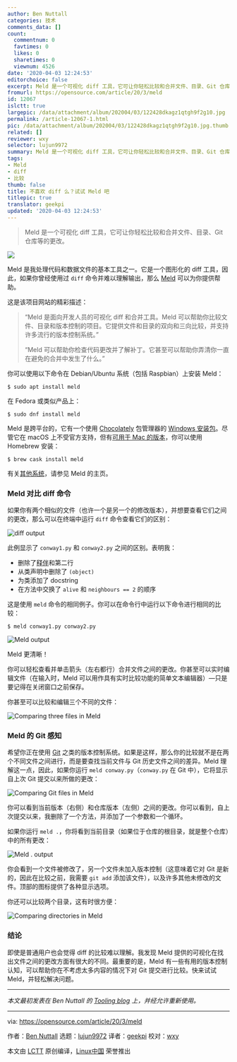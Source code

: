 ```yaml
---
author: Ben Nuttall
categories: 技术
comments_data: []
count:
  commentnum: 0
  favtimes: 0
  likes: 0
  sharetimes: 0
  viewnum: 4526
date: '2020-04-03 12:24:53'
editorchoice: false
excerpt: Meld 是一个可视化 diff 工具，它可让你轻松比较和合并文件、目录、Git 仓库等的更改。
fromurl: https://opensource.com/article/20/3/meld
id: 12067
islctt: true
largepic: /data/attachment/album/202004/03/122428dkagz1qtgh9f2g10.jpg
permalink: /article-12067-1.html
pic: /data/attachment/album/202004/03/122428dkagz1qtgh9f2g10.jpg.thumb.jpg
related: []
reviewer: wxy
selector: lujun9972
summary: Meld 是一个可视化 diff 工具，它可让你轻松比较和合并文件、目录、Git 仓库等的更改。
tags:
- Meld
- diff
- 比较
thumb: false
title: 不喜欢 diff 么？试试 Meld 吧
titlepic: true
translator: geekpi
updated: '2020-04-03 12:24:53'
---
```



> 
> Meld 是一个可视化 diff 工具，它可让你轻松比较和合并文件、目录、Git 仓库等的更改。
> 
> 
> 


![](/data/attachment/album/202004/03/122428dkagz1qtgh9f2g10.jpg)


Meld 是我处理代码和数据文件的基本工具之一。它是一个图形化的 diff 工具，因此，如果你曾经使用过 `diff` 命令并难以理解输出，那么 [Meld](https://meldmerge.org/) 可以为你提供帮助。


这是该项目网站的精彩描述：



> 
> “Meld 是面向开发人员的可视化 diff 和合并工具。Meld 可以帮助你比较文件、目录和版本控制的项目。它提供文件和目录的双向和三向比较，并支持许多流行的版本控制系统。”
> 
> 
> “Meld 可以帮助你检查代码更改并了解补丁。它甚至可以帮助你弄清你一直在避免的合并中发生了什么。”
> 
> 
> 


你可以使用以下命令在 Debian/Ubuntu 系统（包括 Raspbian）上安装 Meld：



```
$ sudo apt install meld
```

在 Fedora 或类似产品上：



```
$ sudo dnf install meld
```

Meld 是跨平台的，它有一个使用 [Chocolately](https://opensource.com/article/20/3/chocolatey) 包管理器的 [Windows 安装包](https://chocolatey.org/packages/meld)。尽管它在 macOS 上不受官方支持，但有[可用于 Mac 的版本](https://yousseb.github.io/meld/)，你可以使用 Homebrew 安装：



```
$ brew cask install meld
```

有关[其他系统](https://meldmerge.org/)，请参见 Meld 的主页。


### Meld 对比 diff 命令


如果你有两个相似的文件（也许一个是另一个的修改版本），并想要查看它们之间的更改，那么可以在终端中运行 `diff` 命令查看它们的区别：


![diff output](/data/attachment/album/202004/03/122502d0a5m1hx5m1xa50d.png "diff output")


此例显示了 `conway1.py` 和 `conway2.py` 之间的区别。表明我：


* 删除了[释伴](https://en.wikipedia.org/wiki/Shebang_(Unix))和第二行
* 从类声明中删除了 `(object)`
* 为类添加了 docstring
* 在方法中交换了 `alive` 和 `neighbours == 2` 的顺序


这是使用 `meld` 命令的相同例子。你可以在命令行中运行以下命令进行相同的比较：



```
$ meld conway1.py conway2.py
```

![Meld output](/data/attachment/album/202004/03/122515bssq8ug8o88jgo8s.png "Meld output")


Meld 更清晰！


你可以轻松查看并单击箭头（左右都行）合并文件之间的更改。你甚至可以实时编辑文件（在输入时，Meld 可以用作具有实时比较功能的简单文本编辑器）—只是要记得在关闭窗口之前保存。


你甚至可以比较和编辑三个不同的文件：


![Comparing three files in Meld](/data/attachment/album/202004/03/122529msab4qh6q6htp6s8.png "Comparing three files in Meld")


### Meld 的 Git 感知


希望你正在使用 [Git](https://opensource.com/resources/what-is-git) 之类的版本控制系统。如果是这样，那么你的比较就不是在两个不同文件之间进行，而是要查找当前文件与 Git 历史文件之间的差异。Meld 理解这一点，因此，如果你运行 `meld conway.py`（`conway.py` 在 Git 中），它将显示自上次 Git 提交以来所做的更改：


![Comparing Git files in Meld](/data/attachment/album/202004/03/122546fqk6b776jkhy6w1b.png "Comparing Git files in Meld")


你可以看到当前版本（右侧）和仓库版本（左侧）之间的更改。你可以看到，自上次提交以来，我删除了一个方法，并添加了一个参数和一个循环。


如果你运行 `meld .`，你将看到当前目录（如果位于仓库的根目录，就是整个仓库）中的所有更改：


![Meld . output](/data/attachment/album/202004/03/122553b3vbmgfgb31y9g3n.png "Meld . output")


你会看到一个文件被修改了，另一个文件未加入版本控制（这意味着它对 Git 是新的，因此在比较之前，我需要 `git add` 添加该文件），以及许多其他未修改的文件。顶部的图标提供了各种显示选项。


你还可以比较两个目录，这有时很方便：


![Comparing directories in Meld](/data/attachment/album/202004/03/122601jqorbnbn2o82o2rq.png "Comparing directories in Meld")


### 结论


即使是普通用户也会觉得 diff 的比较难以理解。我发现 Meld 提供的可视化在找出文件之间的更改方面有很大的不同。最重要的是，Meld 有一些有用的版本控制认知，可以帮助你在不考虑太多内容的情况下对 Git 提交进行比较。快来试试 Meld，并轻松解决问题。




---


*本文最初发表在 Ben Nuttall 的 [Tooling blog](https://tooling.bennuttall.com/meld/) 上，并经允许重新使用。*




---


via: <https://opensource.com/article/20/3/meld>


作者：[Ben Nuttall](https://opensource.com/users/bennuttall) 选题：[lujun9972](https://github.com/lujun9972) 译者：[geekpi](https://github.com/geekpi) 校对：[wxy](https://github.com/wxy)


本文由 [LCTT](https://github.com/LCTT/TranslateProject) 原创编译，[Linux中国](https://linux.cn/) 荣誉推出